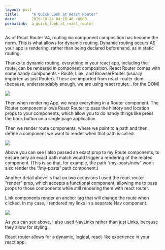 ```yaml
---
layout: post
title:      "A Quick Look at React Router"
date:       2019-10-24 04:16:46 +0000
permalink:  a_quick_look_at_react_router
---
```




As of React Router V4, routing via component composition has become the norm. This is what allows for dynamic routing. Dynamic routing occurs AS your app is rendering, rather than being declared beforehand, as in static routing. 

Thanks to dynamic routing, everything in your react app, including the route, can be rendered in component composition.
React Router comes with some handy components - Route, Link, and BrowserRouter (usually imported as just Router). These are imported from react-router-dom (because, understandably enough, we are using react router… for the DOM)

![](https://i.ibb.co/Vwddv44/react-router-dom.png)

Then when rendering App, we wrap everything in a Router component. The Router component allows React Router to pass the history and location props to your components, which allow you to do handy things like press the back button on a single page application.

Then we render route components, where we point to a path and then define a component we want to render when that path is called.

![](https://i.ibb.co/cLBkFfw/router-routes.png)

Above you can see I also passed an exact prop to my Route components, to ensure only an exact path match would trigger a rendering of the related component. (This is so that, for example, the path “/my-posts/new” won’t also render the “/my-posts” path component.)

Another detail above is that on two occasions I used the react router “render” prop, which accepts a functional component, allowing me to pass props to those components while still rendering them with react router.

Link components render an anchor tag that will change the route when clicked. In my case, I rendered my links in a separate Nav component.

![](https://i.ibb.co/M5GPhHr/NavLinks.png)

As you can see above, I also used NavLinks rather than just Links, because they allow for styling.

React router allows for a dynamic, logical, react-like experience in your react app.
